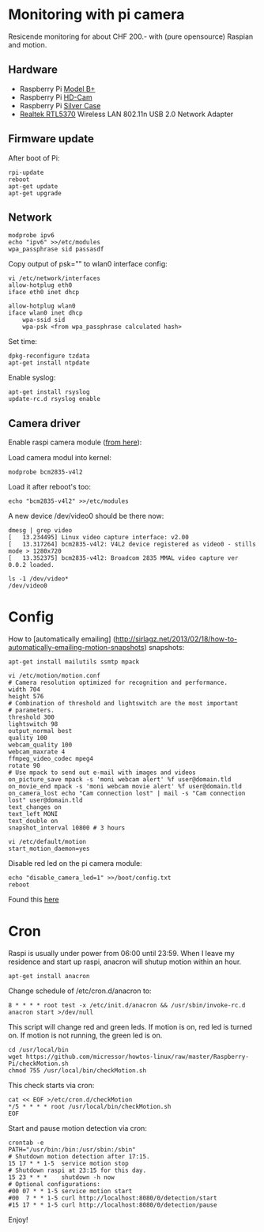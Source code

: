 # Monitoring with pi camera

Resicende monitoring for about CHF 200.- with (pure opensource) Raspian and motion.

## Hardware

* Raspberry Pi [Model B+](https://www.pi-shop.ch/raspberry-pi-model-b)
* Raspberry Pi [HD-Cam](https://www.pi-shop.ch/hd-kamera-raspberry-pi)
* Raspberry Pi [Silver Case](https://www.adafruit.com/products/2346)
* [Realtek RTL5370](https://www.pi-shop.ch/miniature-wifi-802-11b-g-n-module-fuer-raspberry-pi) Wireless LAN 802.11n USB 2.0 Network Adapter

## Firmware update

After boot of Pi:

	rpi-update
	reboot
	apt-get update
	apt-get upgrade

## Network

	modprobe ipv6
	echo "ipv6" >>/etc/modules
	wpa_passphrase sid passasdf

Copy output of psk="" to wlan0 interface config:

	vi /etc/network/interfaces
	allow-hotplug eth0
	iface eth0 inet dhcp

	allow-hotplug wlan0
	iface wlan0 inet dhcp
		wpa-ssid sid
		wpa-psk <from wpa_passphrase calculated hash>

Set time:

	dpkg-reconfigure tzdata
	apt-get install ntpdate

Enable syslog:

	apt-get install rsyslog
	update-rc.d rsyslog enable

## Camera driver

Enable raspi camera module ([from here](http://raspberrypi.stackexchange.com/questions/10480/raspi-camera-board-and-motion)):

Load camera modul into kernel:

	modprobe bcm2835-v4l2

Load it after reboot's too:

	echo "bcm2835-v4l2" >>/etc/modules

A new device /dev/video0 should be there now:

	dmesg | grep video
	[   13.234495] Linux video capture interface: v2.00
	[   13.317264] bcm2835-v4l2: V4L2 device registered as video0 - stills mode > 1280x720
	[   13.352375] bcm2835-v4l2: Broadcom 2835 MMAL video capture ver 0.0.2 loaded.

	ls -1 /dev/video*
	/dev/video0

# Config

How to [automatically emailing] (http://sirlagz.net/2013/02/18/how-to-automatically-emailing-motion-snapshots) snapshots:

	apt-get install mailutils ssmtp mpack

	vi /etc/motion/motion.conf
	# Camera resolution optimized for recognition and performance.
	width 704
	height 576
	# Combination of threshold and lightswitch are the most important
	# parameters.
	threshold 300
	lightswitch 98
	output_normal best
	quality 100
	webcam_quality 100
	webcam_maxrate 4
	ffmpeg_video_codec mpeg4
	rotate 90
	# Use mpack to send out e-mail with images and videos
	on_picture_save mpack -s 'moni webcam alert' %f user@domain.tld
	on_movie_end mpack -s 'moni webcam movie alert' %f user@domain.tld
	on_camera_lost echo "Cam connection lost" | mail -s "Cam connection lost" user@domain.tld
	text_changes on
	text_left MONI
	text_double on
	snapshot_interval 10800 # 3 hours

	vi /etc/default/motion
	start_motion_daemon=yes

Disable red led on the pi camera module:

	echo "disable_camera_led=1" >>/boot/config.txt
	reboot

Found this [here](http://www.raspberrypi-spy.co.uk/2013/05/how-to-disable-the-red-led-on-the-pi-camera-module/)

# Cron

Raspi is usually under power from 06:00 until 23:59. When I leave my residence
and start up raspi, anacron will shutup motion within an hour.

	apt-get install anacron

Change schedule of /etc/cron.d/anacron to:

	8 * * * * root test -x /etc/init.d/anacron && /usr/sbin/invoke-rc.d anacron start >/dev/null

This script will change red and green leds. If motion is on, red led is
turned on. If motion is not running, the green led is on.

	cd /usr/local/bin
	wget https://github.com/micressor/howtos-linux/raw/master/Raspberry-Pi/checkMotion.sh
	chmod 755 /usr/local/bin/checkMotion.sh

This check starts via cron:

	cat << EOF >/etc/cron.d/checkMotion
	*/5 * * * * root /usr/local/bin/checkMotion.sh
	EOF

Start and pause motion detection via cron:

	crontab -e
	PATH="/usr/bin:/bin:/usr/sbin:/sbin"
	# Shutdown motion detection after 17:15.
	15 17 * * 1-5  service motion stop
	# Shutdown raspi at 23:15 for this day.
	15 23 * * *    shutdown -h now
	# Optional configurations:
	#00 07 * * 1-5 service motion start
	#00  7 * * 1-5 curl http://localhost:8080/0/detection/start
	#15 17 * * 1-5 curl http://localhost:8080/0/detection/pause

Enjoy!
